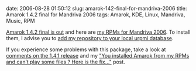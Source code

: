 date: 2006-08-28 01:50:12
slug: amarok-142-final-for-mandriva-2006
title: Amarok 1.4.2 final for Mandriva 2006
tags: Amarok, KDE, Linux, Mandriva, Music, RPM

[Amarok 1.4.2 final is out](http://amarok.kde.org/content/view/80) and here are [my RPMs for Mandriva 2006](http://kevin.deldycke.com/static/repository/mandriva/2006.0/i586). To install them, I advise you to [add my repository to your local urpmi database](http://kevin.deldycke.com/mandriva-rpm-repository/).

If you experience some problems with this package, take a look at [comments on the 1.4.1 release](http://kevin.deldycke.com/2006/07/amarok-141-for-mandriva-2006/) and my ["You installed Amarok from my RPMs and can’t play some files ? Here is the fix…"](http://kevin.deldycke.com/2006/08/you-installed-amarok-from-my-rpms-and-you-cant-play-some-files-here-is-the-fix/) post.

